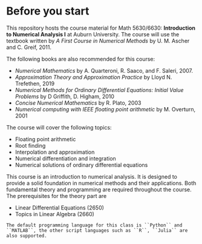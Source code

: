 # Before you start

This repository hosts the course material for Math 5630/6630: **Introduction to Numerical Analysis I** at Auburn University. The course will use the textbook written by *A First Course in Numerical Methods* by U. M. Ascher and C. Greif, 2011.

The following books are also recommended for this course:

- *Numerical Mathematics* by A. Quarteroni, R. Saaco, and F. Saleri, 2007.
- *Approximation Theory and Approximation Practice* by Lloyd N. Trefethen, 2019
- *Numerical Methods for Ordinary Differential Equations: Initial Value Problems* by D Griffith, D. Higham, 2010
- *Concise Numerical Mathematics* by R. Plato, 2003
- *Numerical computing with IEEE floating point arithmetic* by M. Overturn, 2001

The course will cover the following topics:

- Floating point arithmetic
- Root finding
- Interpolation and approximation
- Numerical differentiation and integration
- Numerical solutions of ordinary differential equations

This course is an introduction to numerical analysis. It is designed to provide a solid foundation in numerical methods and their applications.   Both fundamental theory and programming are required throughout the course. The prerequisites for the theory part are

- Linear Differential Equations (2650)
- Topics in Linear Algebra (2660)

```{note}
The default programming language for this class is ``Python`` and ``MATLAB``, the other script languages such as ``R``, ``Julia`` are also supported. 
```
